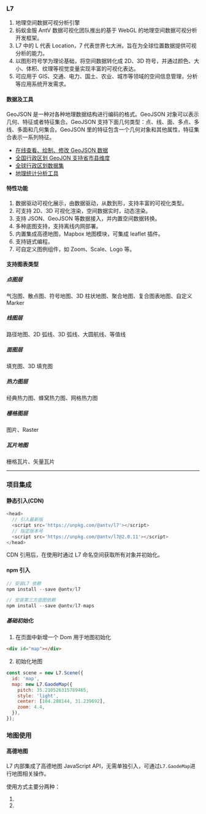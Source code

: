 ### L7

1. 地理空间数据可视分析引擎
2. 蚂蚁金服 AntV 数据可视化团队推出的基于 WebGL 的地理空间数据可视分析开发框架。
3. L7 中的 L 代表 Location，7 代表世界七大洲，旨在为全球位置数据提供可视分析的能力。
4. 以图形符号学为理论基础，将空间数据转化成 2D、3D 符号，并通过颜色、大小、体积、纹理等视觉变量实现丰富的可视化表达。
5. 可应用于 GIS、交通、电力、国土、农业、城市等领域的空间信息管理，分析等应用系统开发需求。

#### 数据及工具

GeoJSON 是一种对各种地理数据结构进行编码的格式。GeoJSON 对象可以表示几何、特征或者特征集合。GeoJSON 支持下面几何类型：点、线、面、多点、多线、多面和几何集合。GeoJSON 里的特征包含一个几何对象和其他属性，特征集合表示一系列特征。

- [在线查看、绘制、修改 GeoJSON 数据](http://geojson.io/)
- [全国行政区划 GeoJON 支持省市县维度](https://datav.aliyun.com/portal/school/atlas/area_selector)
- [全球行政区划数据集](https://img.hcharts.cn/mapdata/)
- [地理统计分析工具](https://turfjs.org/)

#### 特性功能

1. 数据驱动可视化展示，由数据驱动，从数到形，支持丰富的可视化类型。
2. 可支持 2D、3D 可视化渲染，空间数据实时，动态渲染。
3. 支持 JSON、GeoJSON 等数据接入，并内置空间数据转换。
4. 多种底图支持，支持离线内网部署。
5. 内置集成高德地图，Mapbox 地图模块，可集成 leaflet 插件。
6. 支持链式编程。
7. 可自定义图例组件，如 Zoom、Scale、Logo 等。

#### 支持图表类型

##### 点图层

气泡图、散点图、符号地图、3D 柱状地图、聚合地图、复合图表地图、自定义 Marker

##### 线图层

路径地图、2D 弧线、3D 弧线、大圆航线、等值线

##### 面图层

填充图、3D 填充图

##### 热力图层

经典热力图、蜂窝热力图、网格热力图

##### 栅格图层

图片、Raster

##### 瓦片地图

栅格瓦片、矢量瓦片

---

### 项目集成

#### 静态引入(CDN)

```js
<head>
  // 引入最新版
  <script src='https://unpkg.com/@antv/l7'></script>
  // 指定版本号
  <script src='https://unpkg.com/@antv/l7@2.0.11'></script>
</head>
```

CDN 引用后，在使用时通过 L7 命名空间获取所有对象并初始化。

#### npm 引入

```js
// 安装L7 依赖
npm install --save @antv/l7

// 安装第三方底图依赖
npm install --save @antv/l7-maps
```

##### 基础初始化

1. 在页面中新增一个 Dom 用于地图初始化

```html
<div id="map"></div>
```

2. 初始化地图

```js
const scene = new L7.Scene({
  id: 'map',
  map: new L7.GaodeMap({
    pitch: 35.210526315789465,
    style: 'light',
    center: [104.288144, 31.239692],
    zoom: 4.4,
  }),
});
```

### 地图使用

#### 高德地图

L7 内部集成了高德地图 JavaScript API，无需单独引入，可通过`L7.GaodeMap`进行地图相关操作。

使用方式主要分两种：

1.
2.
